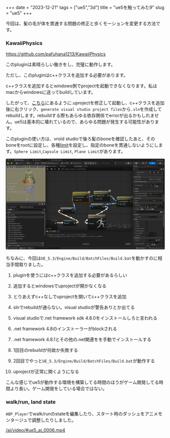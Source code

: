 +++
date = "2023-12-21"
tags = ["ue5","3d"]
title = "ue5を触ってみた9"
slug = "ue5"
+++

今回は、髪の毛が体を貫通する問題の修正と歩くモーションを変更する方法です。

### KawaiiPhysics

https://github.com/pafuhana1213/KawaiiPhysics

このpluginは素晴らしい働きをし、完璧に動作します。

ただし、このpluginはc++クラスを追加する必要があります。

c++クラスを追加するとwindows側でprojectを起動できなくなります。私はmacからwindowsに送ってbuildしています。

したがって、[こちら](https://forums.unrealengine.com/t/4-14-cannot-open-project-anymore/379795/6)にあるように.uprojectを修正して起動し、c++クラスを追加後に右クリック、`generate visual studio project files`から`.sln`を作成してrebuildします。rebuildする際もあらゆる依存関係でerrorが出るかもしれません。ue5は基本的に壊れているので、あらゆる問題が発生する可能性があります。

このpluginの使い方は、vroid studioで後ろ髪のboneを確認したあと、そのboneをrootに設定し、各種[limit](https://qiita.com/YuukiOgino/items/7f3198a90dab43019f26)を設定し、指定のboneを貫通しないようにします。`Sphere Limit`,`Capsule Limit`, `Plane Limit`があります。

![](https://raw.githubusercontent.com/syui/img/master/other/ue5_ai_20231224_0001.png)

ちなみに、今回は`UE_5.3/Engine/Build/BatchFiles/Build.bat`を動かすのに相当手間取りました。

1. pluginを使うにはc++クラスを追加する必要があるらしい

2. 追加するとwindowsでuprojectが開かなくなる

3. とりあえずc++なしでuprojectを開いてc++クラスを追加

4. slnでrebuildが通らない。visual studioが警告ありとか出てる

5. visual studioで.net framework sdk 4.8.0をインストールしろと言われる

6. .net framework 4.8のインストーラーがblockされる

7. .net framework 4.8.1とその他の.net関連をを手動でインストールする

8. 1回目のrebuildが何故か失敗する

9. 2回目でやっと`UE_5.3/Engine/Build/BatchFiles/Build.bat`が動作する

10. uprojectが正常に開くようになる

こんな感じでue5が動作する環境を構築してる時間のほうがゲーム開発してる時間より長い。ゲーム開発をしている場合ではない。

### walk/run, land state

`ABP_Player`でwalk/runのstateを編集したり、スタート時のダッシュをアニメモンタージュで調整したりしました。

[/ai/video/#ue5_ai_0006.mp4](/ai/video/#ue5_ai_0006.mp4)

